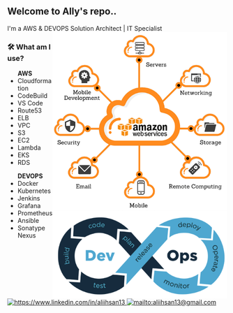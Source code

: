 <!--
**xkendx/xkendx** is a ✨ _special_ ✨ repository because its `README.md` (this file) appears on your GitHub profile. -->

## Welcome to Ally's repo..
 I'm a AWS & DEVOPS Solution Architect | IT Specialist  <img src="https://github.com/ally17/ally17/blob/master/aws.png" alt="aws" width=400 height=auto align="right">

### 🛠  What am I use?

<ul > <strong>AWS</strong>
 <li>Cloudformation</li>
 <li>CodeBuild</li>
 <li>VS Code</li>
 <li>Route53</li>
 <li>ELB</li>
 <li>VPC</li>  
 <li>S3</li>
 <li>EC2</li>
 <li>Lambda</li>
 <li>EKS</li>
 <li>RDS</li>
 </ul>
 <ul> <strong>DEVOPS</strong>   <img src="https://github.com/ally17/ally17/blob/master/devops.png" alt="devops" width=400 height=auto align="right">
 <li>Docker</li>
 <li>Kubernetes</li>
 <li>Jenkins</li>
 <li>Grafana</li>
 <li>Prometheus</li>
 <li>Ansible</li>
 <li>Sonatype Nexus</li>
 </ul>

<a href="www.linkedin.com/in/aliihsan13" target="_blank">
    <img src="https://img.shields.io/badge/%20-linkedin-0072b1" alt="https://www.linkedin.com/in/aliihsan13">
</a>
<a href="mailto:aliihsan13@gmail.com" target="_blank">
    <img src="https://img.shields.io/badge/%20-gmail-B23121" alt="mailto:aliihsan13@gmail.com">
</a>
<!--<a href="https://medium.com/@kendentry" target="_blank">
    <img src="https://img.shields.io/badge/%20-medium-black" alt="https://medium.com/@kendentry">
</a> -->
